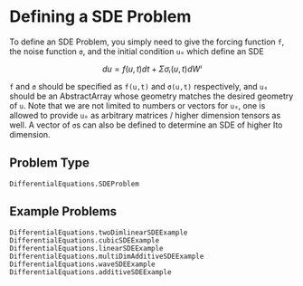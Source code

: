 # Defining a SDE Problem

To define an SDE Problem, you simply need to give the forcing function ``f``,
the noise function `σ`, and the initial condition ``u₀`` which define an SDE

```math
du = f(u,t)dt + Σσᵢ(u,t)dWⁱ
```

`f` and `σ` should be specified as `f(u,t)` and  `σ(u,t)` respectively, and `u₀`
should be an AbstractArray whose geometry matches the desired geometry of `u`.
Note that we are not limited to numbers or vectors for `u₀`, one is allowed to
provide `u₀` as arbitrary matrices / higher dimension tensors as well. A vector
of `σ`s can also be defined to determine an SDE of higher Ito dimension.

## Problem Type

```@docs
DifferentialEquations.SDEProblem
```

## Example Problems
```@docs
DifferentialEquations.twoDimlinearSDEExample
DifferentialEquations.cubicSDEExample
DifferentialEquations.linearSDEExample
DifferentialEquations.multiDimAdditiveSDEExample
DifferentialEquations.waveSDEExample
DifferentialEquations.additiveSDEExample
```
